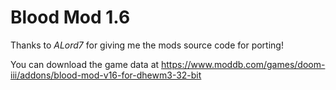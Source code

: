 # Blood Mod 1.6

Thanks to *ALord7* for giving me the mods source code for porting!

You can download the game data at https://www.moddb.com/games/doom-iii/addons/blood-mod-v16-for-dhewm3-32-bit
